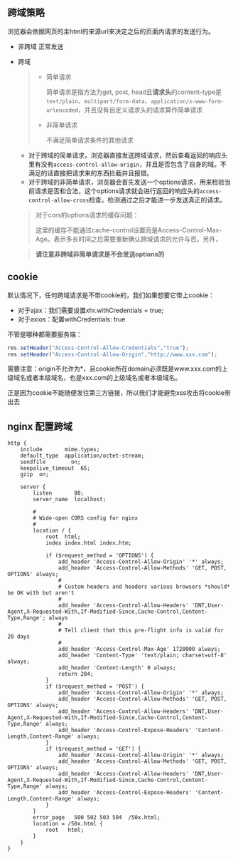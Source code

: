 ## 跨域策略

浏览器会依据网页的主html的来源url来决定之后的页面内请求的发送行为。

- 非跨域
  正常发送
  
- 跨域
  > - 简单请求
  >
  >   简单请求是指方法为get, post, head且**请求头**的content-type是`text/plain`、`multipart/form-data`、`application/x-www-form-urlencoded`，并且没有自定义请求头的请求算作简单请求
  >
  >
  > - 非简单请求
  >
  >   不满足简单请求条件的其他请求
  
  - 对于跨域的简单请求，浏览器直接发送跨域请求，然后查看返回的响应头里有没有`access-control-allow-origin`，并且是否包含了自身的域。不满足的话直接把请求来的东西拦截并且报错。
  - 对于跨域的非简单请求，浏览器会首先发送一个options请求，用来检验当前请求是否和合法，这个options请求就会进行返回的响应头的`access-control-allow-cross`检查。检测通过之后才能进一步发送真正的请求。
  
  > 对于cors的options请求的缓存问题：
  >
  > 这里的缓存不能通过cache-control设置而是Access-Control-Max-Age。表示多长时间之后需要重新确认跨域请求的允许与否。另外，

  > **请注意非跨域非简单请求是不会发送options的**

## cookie

默认情况下，任何跨域请求是不带cookie的，我们如果想要它带上cookie：

- 对于ajax：我们需要设置xhr.withCredentials = true;
- 对于axios：配置withCredentials: true

不管是哪种都需要服务端：

```js
res.setHeader("Access-Control-Allow-Credentials","true");
res.setHeader("Access-Control-Allow-Origin","http://www.xxx.com");
```

需要注意：origin不允许为*，且cookie所在domain必须既是www.xxx.com的上级域名或者本级域名，也是xxx.com的上级域名或者本级域名。

正是因为cookie不能随便发往第三方链接，所以我们才能避免xss攻击将cookie带出去


## nginx 配置跨域

```nginx
http {
    include       mime.types;
    default_type  application/octet-stream;
    sendfile        on;
    keepalive_timeout  65;
    gzip  on;

    server {
        listen       80;
        server_name  localhost;

        #
        # Wide-open CORS config for nginx
        #
        location / {
            root  html;
            index index.html index.htm;

            if ($request_method = 'OPTIONS') {
                add_header 'Access-Control-Allow-Origin' '*' always;
                add_header 'Access-Control-Allow-Methods' 'GET, POST, OPTIONS' always;
                #
                # Custom headers and headers various browsers *should* be OK with but aren't
                #
                add_header 'Access-Control-Allow-Headers' 'DNT,User-Agent,X-Requested-With,If-Modified-Since,Cache-Control,Content-Type,Range'; always
                #
                # Tell client that this pre-flight info is valid for 20 days
                #
                add_header 'Access-Control-Max-Age' 1728000 always;
                add_header 'Content-Type' 'text/plain; charset=utf-8' always;
                add_header 'Content-Length' 0 always;
                return 204;
            }
            if ($request_method = 'POST') {
                add_header 'Access-Control-Allow-Origin' '*' always;
                add_header 'Access-Control-Allow-Methods' 'GET, POST, OPTIONS' always;
                add_header 'Access-Control-Allow-Headers' 'DNT,User-Agent,X-Requested-With,If-Modified-Since,Cache-Control,Content-Type,Range' always;
                add_header 'Access-Control-Expose-Headers' 'Content-Length,Content-Range' always;
            }
            if ($request_method = 'GET') {
                add_header 'Access-Control-Allow-Origin' '*' always;
                add_header 'Access-Control-Allow-Methods' 'GET, POST, OPTIONS' always;
                add_header 'Access-Control-Allow-Headers' 'DNT,User-Agent,X-Requested-With,If-Modified-Since,Cache-Control,Content-Type,Range' always;
                add_header 'Access-Control-Expose-Headers' 'Content-Length,Content-Range' always;
            }
        }
        error_page   500 502 503 504  /50x.html;
        location = /50x.html {
            root   html;
        }
    }
}
```